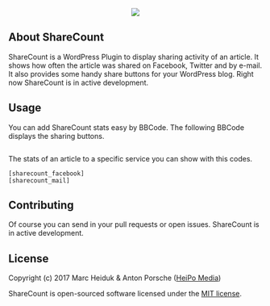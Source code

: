 <p align="center"><img src="http://i.imgur.com/lsd6n6J.jpg"></p>

## About ShareCount

ShareCount is a WordPress Plugin to display sharing activity of an article. It shows how often the article was shared on Facebook, Twitter and by e-mail. It also provides some handy share buttons for your WordPress blog. Right now ShareCount is in active development.

## Usage

You can add ShareCount stats easy by BBCode. The following BBCode displays the sharing buttons.

```[sharecount_buttons]
```

The stats of an article to a specific service you can show with this codes.
```[sharecount_twitter]
[sharecount_facebook]
[sharecount_mail]
```

## Contributing

Of course you can send in your pull requests or open issues. ShareCount is in active development.

## License

Copyright (c) 2017 Marc Heiduk & Anton Porsche ([HeiPo Media](https://www.heipomedia.de))

ShareCount is open-sourced software licensed under the [MIT license](http://opensource.org/licenses/MIT).